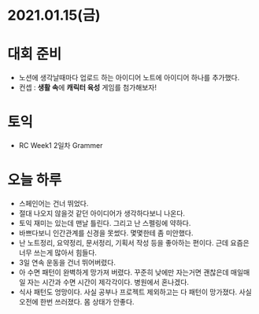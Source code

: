 # 2021.01.15(금)

# 대회 준비
- 노션에 생각날때마다 업로드 하는 아이디어 노트에 아이디어 하나를 추가했다.
- 컨셉 : **생활 속**에 **캐릭터 육성** 게임를 첨가해보자!

# 토익
- RC Week1 2일차 Grammer

# 오늘 하루
- 스페인어는 건너 뛰었다.
- 절대 나오지 않을것 같던 아이디어가 생각하다보니 나온다.
- 토익 재미는 있는데 맨날 틀린다. 그리고 난 스펠링에 약하다.
- 바쁘다보니 인간관계를 신경을 못썼다. 몇몇한테 좀 미안했다.
- 난 노트정리, 요약정리, 문서정리, 기획서 작성 등을 좋아하는 편이다. 근데 요즘은 너무 쓰는게 많아서 힘들다.
- 3일 연속 운동을 건너 뛰어버렸다.
- 아 수면 패턴이 완벽하게 망가져 버렸다. 꾸준히 낮에만 자는거면 괜찮은데 매일매일 자는 시간과 수면 시간이 제각각이다. 병원에서 혼나겠다.
- 식사 패턴도 엉망이다. 사실 공부나 프로젝트 제외하고는 다 패턴이 망가졌다. 사실 오전에 한번 쓰러졌다. 몸 상태가 안좋다.